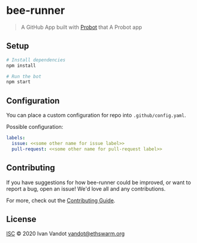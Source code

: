# bee-runner

> A GitHub App built with [Probot](https://github.com/probot/probot) that A Probot app

## Setup

```sh
# Install dependencies
npm install

# Run the bot
npm start
```

## Configuration

You can place a custom configuration for repo into `.github/config.yaml`.

Possible configuration:

```yaml
labels:
  issue: <<some other name for issue label>>
  pull-request: <<some other name for pull-request label>>
```

## Contributing

If you have suggestions for how bee-runner could be improved, or want to report a bug, open an issue! We'd love all and any contributions.

For more, check out the [Contributing Guide](CONTRIBUTING.md).

## License

[ISC](LICENSE) © 2020 Ivan Vandot <vandot@ethswarm.org>
